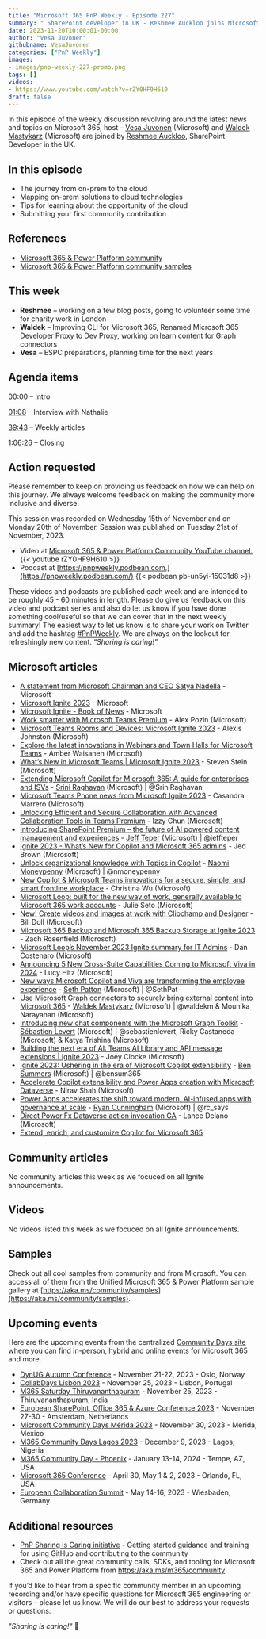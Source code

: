 ```yaml
---
title: "Microsoft 365 PnP Weekly - Episode 227"
summary: " SharePoint developer in UK - Reshmee Auckloo joins Microsoft’s Vesa Juvonen and Waldek Mastykarz in a discussion on the impact of community on the career."
date: 2023-11-20T10:00:01-00:00
author: "Vesa Juvonen"
githubname: VesaJuvonen
categories: ["PnP Weekly"]
images:
- images/pnp-weekly-227-promo.png
tags: []
videos:
- https://www.youtube.com/watch?v=rZY0HF9H610
draft: false
---
```


In this episode of the weekly discussion revolving around the latest news and topics on Microsoft 365, host – [Vesa Juvonen](http://twitter.com/vesajuvonen) (Microsoft) and [Waldek Mastykarz](http://twitter.com/waldekm) (Microsoft) are joined by [Reshmee Auckloo](https://twitter.com/reshmeeauckloo), SharePoint Developer in the UK.

## In this episode

- The journey from on-prem to the cloud
- Mapping on-prem solutions to cloud technologies
- Tips for learning about the opportunity of the cloud
- Submitting your first community contribution

## References

- [Microsoft 365 & Power Platform community](https://aka.ms/community/home)
- [Microsoft 365 & Power Platform community samples](https://aka.ms/community/samples)

## This week

- **Reshmee** – working on a few blog posts, going to volunteer some time for charity work in London
- **Waldek** – Improving CLI for Microsoft 365, Renamed Microsoft 365 Developer Proxy to Dev Proxy, working on learn content for Graph connectors
- **Vesa** – ESPC preparations, planning time for the next years

## Agenda items

[00:00](https://www.youtube.com/watch?v=rZY0HF9H610&t=0s) – Intro

[01:08](https://www.youtube.com/watch?v=rZY0HF9H610&t=68s) – Interview with Nathalie

[39:43](https://www.youtube.com/watch?v=rZY0HF9H610&t=2383s) – Weekly articles

[1:06:26](https://www.youtube.com/watch?v=rZY0HF9H610&t=3986s) – Closing

## Action requested

Please remember to keep on providing us feedback on how we can help on this journey. We always welcome feedback on making the community more inclusive and diverse.

This session was recorded on Wednesday 15th of November and on Monday 20th of November. Session was published on Tuesday 21st of November, 2023.

*   Video at [Microsoft 365 & Power Platform Community YouTube channel.](https://aka.ms/m365pnp-videos)
    {{< youtube rZY0HF9H610 >}}
*   Podcast at [https://pnpweekly.podbean.com.](https://pnpweekly.podbean.com/)
    {{< podbean pb-un5yi-15031d8 >}}

These videos and podcasts are published each week and are intended to be roughly 45 - 60 minutes in length.  Please do give us feedback on this video and podcast series and also do let us know if you have done something cool/useful so that we can cover that in the next weekly summary! The easiest way to let us know is to share your work on Twitter and add the hashtag [#PnPWeekly](https://twitter.com/search?q=%23pnpweekly). We are always on the lookout for refreshingly new content. “_Sharing is caring!”_ 

## Microsoft articles

* [A statement from Microsoft Chairman and CEO Satya Nadella](https://blogs.microsoft.com/blog/2023/11/19/a-statement-from-microsoft-chairman-and-ceo-satya-nadella/) - Microsoft
* [Microsoft Ignite 2023](https://ignite.microsoft.com/en-US/home) - Microsoft
* [Microsoft Ignite - Book of News](https://news.microsoft.com/ignite-2023-book-of-news/) - Microsoft
* [Work smarter with Microsoft Teams Premium](https://techcommunity.microsoft.com/t5/microsoft-teams-blog/work-smarter-with-microsoft-teams-premium/ba-p/3975571) - Alex Pozin (Microsoft)
* [Microsoft Teams Rooms and Devices: Microsoft Ignite 2023](https://techcommunity.microsoft.com/t5/microsoft-teams-blog/microsoft-teams-rooms-and-devices-microsoft-ignite-2023/ba-p/3975581) - Alexis Johnston (Microsoft)
* [Explore the latest innovations in Webinars and Town Halls for Microsoft Teams](https://techcommunity.microsoft.com/t5/microsoft-teams-blog/explore-the-latest-innovations-in-webinars-and-town-halls-for/ba-p/3975567) - Amber Waisanen (Microsoft)
* [What’s New in Microsoft Teams | Microsoft Ignite 2023](https://techcommunity.microsoft.com/t5/microsoft-teams-blog/what-s-new-in-microsoft-teams-microsoft-ignite-2023/ba-p/3976670) - Steven Stein (Microsoft)
* [Extending Microsoft Copilot for Microsoft 365: A guide for enterprises and ISVs](https://techcommunity.microsoft.com/t5/microsoft-teams-blog/extending-microsoft-copilot-for-microsoft-365-a-guide-for/ba-p/3980781) - [Srini Raghavan](https://twitter.com/SriniRaghavan) (Microsoft) | @SriniRaghavan
* [Microsoft Teams Phone news from Microsoft Ignite 2023](https://techcommunity.microsoft.com/t5/microsoft-teams-blog/microsoft-teams-phone-news-from-microsoft-ignite-2023/ba-p/3982702) - Casandra Marrero (Microsoft)
* [Unlocking Efficient and Secure Collaboration with Advanced Collaboration Tools in Teams Premium](https://techcommunity.microsoft.com/t5/microsoft-teams-blog/unlocking-efficient-and-secure-collaboration-with-advanced/ba-p/3983708) - Izzy Chun (Microsoft)
* [Introducing SharePoint Premium – the future of AI powered content management and experiences](https://techcommunity.microsoft.com/t5/sharepoint-premium-blog/introducing-sharepoint-premium-the-future-of-ai-powered-content/ba-p/3981076) - [Jeff Teper](https://twitter.com/jeffteper) (Microsoft) | @jeffteper
* [Ignite 2023 - What’s New for Copilot and Microsoft 365 admins](https://techcommunity.microsoft.com/t5/microsoft-365-blog/ignite-2023-what-s-new-for-copilot-and-microsoft-365-admins/ba-p/3976661) - Jed Brown (Microsoft)
* [Unlock organizational knowledge with Topics in Copilot](https://techcommunity.microsoft.com/t5/microsoft-365-blog/unlock-organizational-knowledge-with-topics-in-copilot/ba-p/3983801) - [Naomi Moneypenny](https://twitter.com/nmoneypenny) (Microsoft) | @nmoneypenny
* [New Copilot & Microsoft Teams innovations for a secure, simple, and smart frontline workplace](https://techcommunity.microsoft.com/t5/microsoft-365-blog/new-copilot-amp-microsoft-teams-innovations-for-a-secure-simple/ba-p/3982425) - Christina Wu (Microsoft)
* [Microsoft Loop: built for the new way of work, generally available to Microsoft 365 work accounts](https://techcommunity.microsoft.com/t5/microsoft-365-blog/microsoft-loop-built-for-the-new-way-of-work-generally-available/ba-p/3982247) - Julie Seto (Microsoft)
* [New! Create videos and images at work with Clipchamp and Designer](https://techcommunity.microsoft.com/t5/microsoft-365-blog/new-create-videos-and-images-at-work-with-clipchamp-and-designer/ba-p/3981574) - Bill Doll (Microsoft)
* [Microsoft 365 Backup and Microsoft 365 Backup Storage at Ignite 2023](https://techcommunity.microsoft.com/t5/microsoft-365-blog/microsoft-365-backup-and-microsoft-365-backup-storage-at-ignite/ba-p/3981049) - Zach Rosenfield (Microsoft)
* [Microsoft Loop’s November 2023 Ignite summary for IT Admins](https://techcommunity.microsoft.com/t5/microsoft-365-blog/microsoft-loop-s-november-2023-ignite-summary-for-it-admins/ba-p/3981045) - Dan Costenaro (Microsoft)
* [Announcing 5 New Cross-Suite Capabilities Coming to Microsoft Viva in 2024](https://techcommunity.microsoft.com/t5/microsoft-viva-blog/announcing-5-new-cross-suite-capabilities-coming-to-microsoft/ba-p/3977690) - Lucy Hitz (Microsoft)
* [New ways Microsoft Copilot and Viva are transforming the employee experience](https://techcommunity.microsoft.com/t5/microsoft-viva-blog/new-ways-microsoft-copilot-and-viva-are-transforming-the/ba-p/3982293) - [Seth Patton](https://twitter.com/SethPat) (Microsoft) | @SethPat
* [Use Microsoft Graph connectors to securely bring external content into Microsoft 365](https://devblogs.microsoft.com/microsoft365dev/use-microsoft-graph-connectors-to-securely-bring-external-content-into-microsoft-365/) - [Waldek Mastykarz](https://twitter.com/waldekm) (Microsoft) | @waldekm & Mounika Narayanan (Microsoft)
* [Introducing new chat components with the Microsoft Graph Toolkit]() - [Sébastien Levert](https://twitter.com/sebastienlevert) (Microsoft) | @sebastienlevert, Ricky Castaneda (Microsoft) & Katya Trishina (Microsoft)
* [Building the next era of AI: Teams AI Library and API message extensions | Ignite 2023](https://devblogs.microsoft.com/microsoft365dev/building-the-next-era-of-ai-teams-ai-library-and-api-message-extensions-ignite-2023/) - Joey Clocke (Microsoft)
* [Ignite 2023: Ushering in the era of Microsoft Copilot extensibility](https://devblogs.microsoft.com/microsoft365dev/ignite-2023-ushering-in-the-era-of-microsoft-copilot-extensibility/) - [Ben Summers](https://twitter.com/bensum365) (Microsoft) | @bensum365
* [Accelerate Copilot extensibility and Power Apps creation with Microsoft Dataverse](https://cloudblogs.microsoft.com/powerplatform/2023/11/15/accelerate-copilot-extensibility-and-power-app-creation-with-microsoft-dataverse/) - Nirav Shah (Microsoft)
* [Power Apps accelerates the shift toward modern, AI-infused apps with governance at scale](https://powerapps.microsoft.com/en-us/blog/power-apps-accelerates-the-shift-toward-modern-ai-infused-apps-with-governance-at-scale/) - [Ryan Cunningham](https://twitter.com/rc_says) (Microsoft) | @rc_says
* [Direct Power Fx Dataverse action invocation GA](https://powerapps.microsoft.com/en-us/blog/direct-power-fx-dataverse-action-invocation-ga/) - Lance Delano (Microsoft)
* [Extend, enrich, and customize Copilot for Microsoft 365](https://developer.microsoft.com/en-us/microsoft-365/copilot)

## Community articles

No community articles this week as we focuced on all Ignite announcements.

## Videos

No videos listed this week as we focuced on all Ignite announcements.

## Samples

Check out all cool samples from community and from Microsoft. You can access all of them from the Unified Microsoft 365 & Power Platform sample gallery at [https://aka.ms/community/samples](https://aka.ms/community/samples). 

## Upcoming events

Here are the upcoming events from the centralized [Community Days site](https://communitydays.org/events?when=upcoming) where you can find in-person, hybrid and online events for Microsoft 365 and more.

* [DynUG Autumn Conference](https://www.communitydays.org/event/2023-11-21/dynug-autumn-conference) - November 21-22, 2023 - Oslo, Norway
* [CollabDays Lisbon 2023](https://www.collabdays.org/2023-lisbon/) - November 25, 2023 - Lisbon, Portugal
* [M365 Saturday Thiruvananthapuram](https://communitydays.org/event/2023-11-25/m365-saturday-2023-thiruvananthapuram) - November 25, 2023 - Thiruvananthapuram, India
* [European SharePoint, Office 365 & Azure Conference 2023](https://www.sharepointeurope.com/) - November 27-30 - Amsterdam, Netherlands
* [Microsoft Community Days Mérida 2023](https://communitydays.org/event/2023-11-29/community-days-merida-2023) - November 30, 2023 - Merida, Mexico
* [M365 Community Days Lagos 2023](https://www.communitydays.org/event/2023-12-09/m365-community-days-lagos-2023) - December 9, 2023 - Lagos, Nigeria
* [M365 Community Day - Phoenix](https://www.communitydays.org/event/2024-01-13/m365-community-day-phoenix) - January 13-14, 2024 - Tempe, AZ, USA
* [Microsoft 365 Conference](https://m365conf.com/#!/) - April 30, May 1 & 2, 2023 - Orlando, FL, USA
* [European Collaboration Summit](https://collabsummit.eu/) - May 14-16, 2023 - Wiesbaden, Germany

## Additional resources

* [PnP Sharing is Caring initiative](https://aka.ms/sharing-is-caring) - Getting started guidance and training for using GitHub and contributing to the community
* Check out all the great community calls, SDKs, and tooling for Microsoft 365 and Power Platform from <https://aka.ms/m365/community>

If you’d like to hear from a specific community member in an upcoming recording and/or have specific questions for Microsoft 365 engineering or visitors – please let us know. We will do our best to address your requests or questions.

_"Sharing is caring!"_ 🧡

